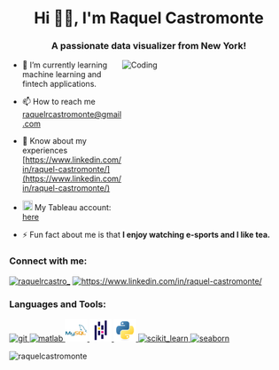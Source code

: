 <h1 align="center">Hi 👋🏽, I'm Raquel Castromonte</h1>
<h3 align="center">A passionate data visualizer from New York!</h3>
<img align="right" alt="Coding" width ="300" height="300" iframe src = "https://media4.giphy.com/media/xUOxfbAOLZmR356YgM/giphy.gif?cid=ecf05e47hp9k9fcgmstm6ce19zpyo02onrnbc062k9kdowsr&rid=giphy.gif&ct=g" >

- 🌱 I’m currently learning machine learning and fintech applications.

- 📫 How to reach me raquelrcastromonte@gmail.com

- 📄 Know about my experiences [https://www.linkedin.com/in/raquel-castromonte/](https://www.linkedin.com/in/raquel-castromonte/)

- <img src = "https://th.bing.com/th/id/R.67a1900b17b570676a2ee70551b54186?rik=GXPP3%2fTJDU1TSQ&pid=ImgRaw&r=0" atl = "tableau" width = "18" height = "18"> My Tableau account: [here](https://public.tableau.com/app/profile/raquel.castromonte5615)

- ⚡ Fun fact about me is that **I enjoy watching e-sports and I like tea.**

<h3 align="left">Connect with me:</h3>
<p align="left">
<a href="https://twitter.com/raquelrcastro_" target="blank"><img align="center" src="https://raw.githubusercontent.com/rahuldkjain/github-profile-readme-generator/master/src/images/icons/Social/twitter.svg" alt="raquelrcastro_" height="30" width="40" /></a>
<a href="https://linkedin.com/in/https://www.linkedin.com/in/raquel-castromonte/" target="blank"><img align="center" src="https://raw.githubusercontent.com/rahuldkjain/github-profile-readme-generator/master/src/images/icons/Social/linked-in-alt.svg" alt="https://www.linkedin.com/in/raquel-castromonte/" height="30" width="40" /></a>
</p>

<h3 align="left">Languages and Tools:</h3>
<p align="left"> <a href="https://git-scm.com/" target="_blank" rel="noreferrer"> <img src="https://www.vectorlogo.zone/logos/git-scm/git-scm-icon.svg" alt="git" width="40" height="40"/> </a> <a href="https://www.mathworks.com/" target="_blank" rel="noreferrer"> <img src="https://upload.wikimedia.org/wikipedia/commons/2/21/Matlab_Logo.png" alt="matlab" width="40" height="40"/> </a> <a href="https://www.mysql.com/" target="_blank" rel="noreferrer"> <img src="https://raw.githubusercontent.com/devicons/devicon/master/icons/mysql/mysql-original-wordmark.svg" alt="mysql" width="40" height="40"/> </a> <a href="https://pandas.pydata.org/" target="_blank" rel="noreferrer"> <img src="https://raw.githubusercontent.com/devicons/devicon/2ae2a900d2f041da66e950e4d48052658d850630/icons/pandas/pandas-original.svg" alt="pandas" width="40" height="40"/> </a> <a href="https://www.python.org" target="_blank" rel="noreferrer"> <img src="https://raw.githubusercontent.com/devicons/devicon/master/icons/python/python-original.svg" alt="python" width="40" height="40"/> </a> <a href="https://scikit-learn.org/" target="_blank" rel="noreferrer"> <img src="https://upload.wikimedia.org/wikipedia/commons/0/05/Scikit_learn_logo_small.svg" alt="scikit_learn" width="40" height="40"/> </a> <a href="https://seaborn.pydata.org/" target="_blank" rel="noreferrer"> <img src="https://seaborn.pydata.org/_images/logo-mark-lightbg.svg" alt="seaborn" width="40" height="40"/> </a> </p>

<p><img align="center" src="https://github-readme-stats.vercel.app/api/top-langs?username=raquelcastromonte&show_icons=true&locale=en&layout=compact" alt="raquelcastromonte" /></p>
